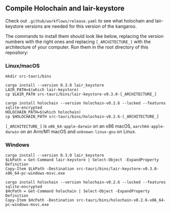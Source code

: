 ## Compile Holochain and lair-keystore

Check out `.github/workflows/release.yaml` to see what holochain and lair-keystore versions are needed for this version of the kangaroo.

The commands to install them should look like below, replacing the version numbers with the right ones and replacing `[_ARCHITECTURE_]` with the architecture of your computer. Run them in the root directory of this repository:

### Linux/macOS

```
mkdir src-tauri/bins

cargo install --version 0.3.0 lair_keystore
LAIR_PATH=$(which lair-keystore)
cp $LAIR_PATH src-tauri/bins/lair-keystore-v0.3.0-[_ARCHITECTURE_]

cargo install holochain --version holochain-v0.2.6 --locked --features sqlite-encrypted
HOLOCHAIN_PATH=$(which holochain)
cp $HOLOCHAIN_PATH src-tauri/bins/holochain-v0.2.6-[_ARCHITECTURE_]

```

`[_ARCHITECTURE_]` is `x86_64-apple-darwin` on an x86 macOS, `aarch64-apple-darwin` on an Arm/M1 macOS and `unknown-linux-gnu` on Linux.

### Windows

```
cargo install --version 0.3.0 lair_keystore
$LkPath = Get-Command lair-keystore | Select-Object -ExpandProperty Definition
Copy-Item $LkPath -Destination src-tauri/bins/lair-keystore-v0.3.0-x86_64-pc-windows-msvc.exe

cargo install holochain --version holochain-v0.2.6 --locked --features sqlite-encrypted
$HcPath = Get-Command holochain | Select-Object -ExpandProperty Definition
Copy-Item $HcPath -Destination src-tauri/bins/holochain-v0.2.6-x86_64-pc-windows-msvc.exe

```